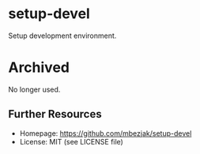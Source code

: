 # setup-devel
Setup development environment.

# Archived
No longer used.

## Further Resources

 * Homepage:   https://github.com/mbezjak/setup-devel
 * License:    MIT (see LICENSE file)
